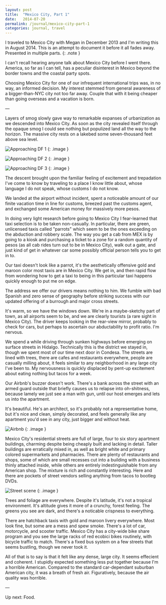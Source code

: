 ```yaml
---
layout: post
title:  "Mexico City, Part 1"
date:   2014-07-20
permalink: /journal/mexico-city-part-1
categories: journal, travel
---
```


I traveled to Mexico City with Megan in December 2013 and I'm writing this in August 2014. This is an attempt to document it before it all fades away. Presented in multiple parts.
{: .note }

I can't recall hearing anyone talk about Mexico City before I went there. America, so far as I can tell, has a peculiar disinterest in Mexico beyond the border towns and the coastal party spots.

Choosing Mexico City for one of our infrequent international trips was, in no way, an informed decision. My interest stemmed from general awareness of a bigger-than-NYC city not too far away. Couple that with it being cheaper than going overseas and a vacation is born.

&mdash;

Layers of smog slowly gave way to remarkable expanses of urbanization as we descended into Mexico City. As soon as the city revealed itself through the opaque smog I could see nothing but populized land all the way to the horizon. The massive city rests on a lakebed some seven-thousand feet above sea level.

![Approaching DF 1](/img/2014-df/df-01.jpg "Approaching DF 1")
{: .image }

![Approaching DF 2](/img/2014-df/df-02.jpg "Approaching DF 2")
{: .image }

![Approaching DF 3](/img/2014-df/df-03.jpg "Approaching DF 3")
{: .image }

The descent brought upon the familiar feeling of excitement and trepadation I've come to know by traveling to a place I know little about, whose language I do not speak, whose customs I do not know.

We landed at the airport without incident, spent a noticeable amount of our finite vacation time in line for customs, breezed past the customs agent, and exchanged some American money for massively more pesos.

In doing very light research before going to Mexico City I fear-learned that taxi selection is to be taken non-casually. In particular, there are green, unlicensed taxis called "parrots" which seem to be the ones exceeding on the abduction and robbery scale. The way you get a cab from MEX is by going to a kiosk and purchasing a ticket to a zone for a random quantity of pesos (as all cab rides turn out to be in Mexico City), walk out a gate, and just kind of get in whatever car some possibly official person tells you to get in to.

Our taxi doesn't look like a parrot, it's the aesthetically offensive gold and maroon color most taxis are in Mexico City. We get in, and then rapid flow from wondering how to get a taxi to being in this particular taxi happens quickly enough to put me on edge.

The address we offer our drivers means nothing to him. We fumble with bad Spanish and zero sense of geography before striking success with our updated offering of a burrough and major cross streets.

It's warm, so we have the windows down. We're in a maybe-sketchy part of town, as all airports seem to be, and we are clearly tourists (a rare sight in Mexico City). The driver keeps looking in the rear-view mirror, probably to check for cars, but perhaps to ascertain our abductability to profit ratio. I'm nervous.

We spend a while driving through sunken highways before emerging on surface streets in Hidalgo. Technically this is the district we stayed in, though we spent most of our time next door in Condesa. The streets are lined with trees, there are cafes and restaurants everywhere, people are casually milling about, it feels similar to any neighborhood in any large city I've been to. My nervousness is quickly displaced by pent-up excitement about eating nothing but tacos for a week.

Our Airbnb's buzzer doesn't work. There's a bank across the street with an armed guard outside that briefly causes us to relapse into oh-shitness, because lamely we just see a man with gun, until our host emerges and lets us into the apartment.

It's beautiful. He's an architect, so it's probably not a representative home, but it's nice and clean, simply decorated, and feels generally like any apartment you'd see in any city, just bigger and without heat.

![Airbnb](/img/2014-df/df-04.jpg "Airbnb")
{: .image }

Mexico City's residential streets are full of large, four to six story apartment buildings, charming despite being cheaply built and lacking in detail. Taller buildings are erratically mixed in, as well as bright white and primary colored supermarkets and pharmacies. There are plenty of restaurants and shops, some of which are small recesses cut into a building with a business thinly attached inside, while others are entirely indestinguishable from any American shop. The mixture is rich and constantly interesting. Here and there are pockets of street vendors selling anything from tacos to bootleg DVDs.

![Street scene](/img/2014-df/df-05.jpg "Street scene")
{: .image }

Trees and foliage are everywhere. Despite it's latitude, it's not a tropical environment. It's altitude gives it more of a crunchy, forest feeling. The greens you see are dark, and there's a noticable crispness to everything.

There are hatchback taxis with gold and maroon livery everywhere. Most look fine, but some are a mess and spew smoke. There's a lot of car, motorcycle, and scooter traffic. Mexico City has a city-wide bike share program and you see the large racks of red ecobici bikes routinely, with bicycle traffic to match. There's a fixed bus system on a few streets that seems bustling, though we never took it.

All of that is to say is that it felt like any dense, large city. It seems effecient and coherent. I stupidly expected something less put together because I'm a horrible American. Compared to the standard car-dependant suburban American city, it was a breath of fresh air. Figuratively, because the air quality was horrible.

&mdash;

Up next: Food.
